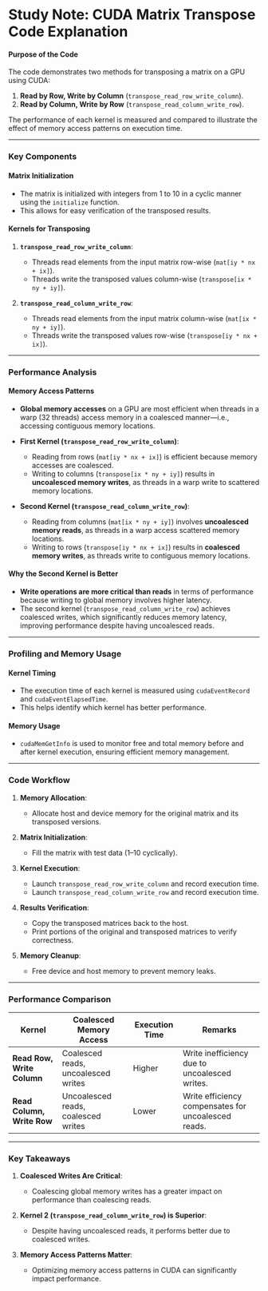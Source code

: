 # **Study Note: CUDA Matrix Transpose Code Explanation**

#### **Purpose of the Code**
The code demonstrates two methods for transposing a matrix on a GPU using CUDA:
1. **Read by Row, Write by Column** (`transpose_read_row_write_column`).
2. **Read by Column, Write by Row** (`transpose_read_column_write_row`).

The performance of each kernel is measured and compared to illustrate the effect of memory access patterns on execution time.

---

### **Key Components**

#### **Matrix Initialization**
- The matrix is initialized with integers from 1 to 10 in a cyclic manner using the `initialize` function.
- This allows for easy verification of the transposed results.

#### **Kernels for Transposing**
1. **`transpose_read_row_write_column`**:
   - Threads read elements from the input matrix row-wise (`mat[iy * nx + ix]`).
   - Threads write the transposed values column-wise (`transpose[ix * ny + iy]`).

2. **`transpose_read_column_write_row`**:
   - Threads read elements from the input matrix column-wise (`mat[ix * ny + iy]`).
   - Threads write the transposed values row-wise (`transpose[iy * nx + ix]`).

---

### **Performance Analysis**

#### **Memory Access Patterns**
- **Global memory accesses** on a GPU are most efficient when threads in a warp (32 threads) access memory in a coalesced manner—i.e., accessing contiguous memory locations.
  
- **First Kernel (`transpose_read_row_write_column`)**:
  - Reading from rows (`mat[iy * nx + ix]`) is efficient because memory accesses are coalesced.
  - Writing to columns (`transpose[ix * ny + iy]`) results in **uncoalesced memory writes**, as threads in a warp write to scattered memory locations.

- **Second Kernel (`transpose_read_column_write_row`)**:
  - Reading from columns (`mat[ix * ny + iy]`) involves **uncoalesced memory reads**, as threads in a warp access scattered memory locations.
  - Writing to rows (`transpose[iy * nx + ix]`) results in **coalesced memory writes**, as threads write to contiguous memory locations.

#### **Why the Second Kernel is Better**
- **Write operations are more critical than reads** in terms of performance because writing to global memory involves higher latency.
- The second kernel (`transpose_read_column_write_row`) achieves coalesced writes, which significantly reduces memory latency, improving performance despite having uncoalesced reads.

---

### **Profiling and Memory Usage**

#### **Kernel Timing**
- The execution time of each kernel is measured using `cudaEventRecord` and `cudaEventElapsedTime`.
- This helps identify which kernel has better performance.

#### **Memory Usage**
- `cudaMemGetInfo` is used to monitor free and total memory before and after kernel execution, ensuring efficient memory management.

---

### **Code Workflow**

1. **Memory Allocation**:
   - Allocate host and device memory for the original matrix and its transposed versions.

2. **Matrix Initialization**:
   - Fill the matrix with test data (1–10 cyclically).

3. **Kernel Execution**:
   - Launch `transpose_read_row_write_column` and record execution time.
   - Launch `transpose_read_column_write_row` and record execution time.

4. **Results Verification**:
   - Copy the transposed matrices back to the host.
   - Print portions of the original and transposed matrices to verify correctness.

5. **Memory Cleanup**:
   - Free device and host memory to prevent memory leaks.

---

### **Performance Comparison**

| Kernel                          | Coalesced Memory Access   | Execution Time | Remarks                                |
|---------------------------------|---------------------------|----------------|----------------------------------------|
| **Read Row, Write Column**      | Coalesced reads, uncoalesced writes | Higher          | Write inefficiency due to uncoalesced writes. |
| **Read Column, Write Row**      | Uncoalesced reads, coalesced writes | Lower           | Write efficiency compensates for uncoalesced reads. |

---

### **Key Takeaways**

1. **Coalesced Writes Are Critical**:
   - Coalescing global memory writes has a greater impact on performance than coalescing reads.

2. **Kernel 2 (`transpose_read_column_write_row`) is Superior**:
   - Despite having uncoalesced reads, it performs better due to coalesced writes.

3. **Memory Access Patterns Matter**:
   - Optimizing memory access patterns in CUDA can significantly impact performance.